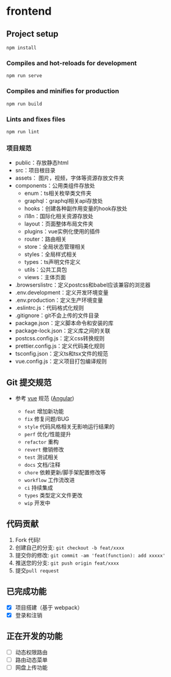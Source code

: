 # frontend

## Project setup
```
npm install
```

### Compiles and hot-reloads for development
```
npm run serve
```

### Compiles and minifies for production
```
npm run build
```

### Lints and fixes files
```
npm run lint
```

<!-- ### Customize configuration -->
<!-- See [Configuration Reference](https://cli.vuejs.org/config/). -->
### 项目规范
- public：存放静态html
- src：项目根目录
- assets： 图片，视频，字体等资源存放文件夹
- components：公用类组件存放处
  - enum：ts相关枚举类文件夹
  - graphql：graphql相关api存放处
  - hooks：创建各种副作用变量的hook存放处
  - i18n：国际化相关资源存放处
  - layout：页面整体布局文件夹
  - plugins：vue实例化使用的插件
  - router：路由相关
  - store：全局状态管理相关
  - styles：全局样式相关
  - types：ts声明文件定义
  - utils：公共工具包
  - views：主体页面
- .browserslistrc：定义postcss和babel应该兼容的浏览器
- .env.development：定义开发环境变量
- .env.production：定义生产环境变量
- .eslintrc.js：代码格式化规则
- .gitignore：git不会上传的文件目录
- package.json：定义脚本命令和安装的库
- package-lock.json：定义库之间的关联
- postcss.config.js：定义css转换规则
- prettier.config.js：定义代码美化规则
- tsconfig.json：定义ts和tsx文件的规范
- vue.config.js：定义项目打包编译规则
## Git 提交规范

- 参考 [vue](https://github.com/vuejs/vue/blob/dev/.github/COMMIT_CONVENTION.md) 规范 ([Angular](https://github.com/conventional-changelog/conventional-changelog/tree/master/packages/conventional-changelog-angular))

  - `feat` 增加新功能
  - `fix` 修复问题/BUG
  - `style` 代码风格相关无影响运行结果的
  - `perf` 优化/性能提升
  - `refactor` 重构
  - `revert` 撤销修改
  - `test` 测试相关
  - `docs` 文档/注释
  - `chore` 依赖更新/脚手架配置修改等
  - `workflow` 工作流改进
  - `ci` 持续集成
  - `types` 类型定义文件更改
  - `wip` 开发中

## 代码贡献

1. Fork 代码!
2. 创建自己的分支: `git checkout -b feat/xxxx`
3. 提交你的修改: `git commit -am 'feat(function): add xxxxx'`
4. 推送您的分支: `git push origin feat/xxxx`
5. 提交`pull request`

## 已完成功能

- [x] 项目搭建（基于 webpack）
- [x] 登录和注销

## 正在开发的功能

- [ ] 动态权限路由
- [ ] 路由动态菜单
- [ ] 网盘上传功能

